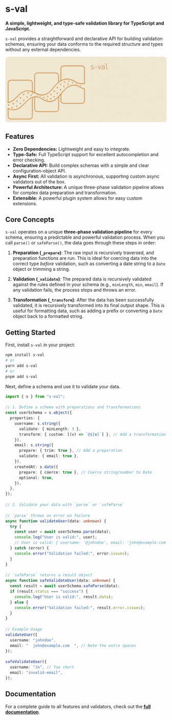 # s-val

**A simple, lightweight, and type-safe validation library for TypeScript and JavaScript.**

`s-val` provides a straightforward and declarative API for building validation schemas, ensuring your data conforms to the required structure and types without any external dependencies.

![cover image](./cover.webp)

## Features

- **Zero Dependencies:** Lightweight and easy to integrate.
- **Type-Safe:** Full TypeScript support for excellent autocompletion and error checking.
- **Declarative API:** Build complex schemas with a simple and clear configuration-object API.
- **Async First:** All validation is asynchronous, supporting custom async validators out of the box.
- **Powerful Architecture:** A unique three-phase validation pipeline allows for complex data preparation and transformation.
- **Extensible:** A powerful plugin system allows for easy custom extensions.

## Core Concepts

`s-val` operates on a unique **three-phase validation pipeline** for every schema, ensuring a predictable and powerful validation process. When you call `parse()` or `safeParse()`, the data goes through these steps in order:

1.  **Preparation (`_prepare`)**: The raw input is recursively traversed, and preparation functions are run. This is ideal for coercing data into the correct type _before_ validation, such as converting a date string to a `Date` object or trimming a string.

2.  **Validation (`_validate`)**: The prepared data is recursively validated against the rules defined in your schema (e.g., `minLength`, `min`, `email`). If any validation fails, the process stops and throws an error.

3.  **Transformation (`_transform`)**: After the data has been successfully validated, it is recursively transformed into its final output shape. This is useful for formatting data, such as adding a prefix or converting a `Date` object back to a formatted string.

## Getting Started

First, install `s-val` in your project:

```bash
npm install s-val
# or
yarn add s-val
# or
pnpm add s-val
```

Next, define a schema and use it to validate your data.

```typescript
import { s } from "s-val";

// 1. Define a schema with preparations and transformations
const userSchema = s.object({
  properties: {
    username: s.string({
      validate: { minLength: 3 },
      transform: { custom: [(v) => `@${v}`] }, // Add a transformation
    }),
    email: s.string({
      prepare: { trim: true }, // Add a preparation
      validate: { email: true },
    }),
    createdAt: s.date({
      prepare: { coerce: true }, // Coerce string/number to Date
      optional: true,
    }),
  },
});

// 2. Validate your data with `parse` or `safeParse`

// `parse` throws an error on failure
async function validateUser(data: unknown) {
  try {
    const user = await userSchema.parse(data);
    console.log("User is valid:", user);
    // User is valid: { username: '@johndoe', email: 'john@example.com' }
  } catch (error) {
    console.error("Validation failed:", error.issues);
  }
}

// `safeParse` returns a result object
async function safeValidateUser(data: unknown) {
  const result = await userSchema.safeParse(data);
  if (result.status === "success") {
    console.log("User is valid:", result.data);
  } else {
    console.error("Validation failed:", result.error.issues);
  }
}

// Example Usage
validateUser({
  username: "johndoe",
  email: "  john@example.com  ", // Note the extra spaces
});

safeValidateUser({
  username: "Jo", // Too short
  email: "invalid-email",
});
```

## Documentation

For a complete guide to all features and validators, check out the **[full documentation](./docs/index.md)**.
